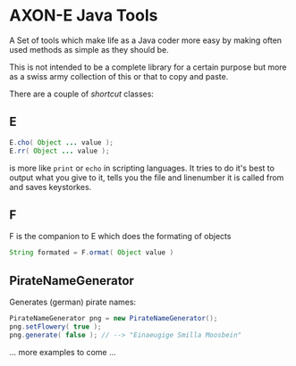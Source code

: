 AXON-E Java Tools
===============================================================================

A Set of tools which make life as a Java coder more easy by making often used methods as simple as they should be.

This is not intended to be a complete library for a certain purpose but more as a swiss army collection of this or that to copy and paste.

There are a couple of *shortcut* classes:

E
-------------------------------------------------------------------------------

```java
E.cho( Object ... value );
E.rr( Object ... value );
```
is more like `print` or `echo` in scripting languages. It tries to do it's best to output what you give to it, tells you the file and linenumber it is called from and saves keystorkes.


F
-------------------------------------------------------------------------------
F is the companion to E which does the formating of objects
```java
String formated = F.ormat( Object value )
```

PirateNameGenerator
-------------------------------------------------------------------------------
Generates (german) pirate names:
```java
PirateNameGenerator png = new PirateNameGenerator();
png.setFlowery( true );
png.generate( false ); // --> "Einaeugige Smilla Moosbein"
```

... more examples to come ...


